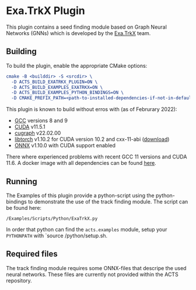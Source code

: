 # Exa.TrkX Plugin

This plugin contains a seed finding module based on Graph Neural Networks (GNNs) which is developed by the [Exa.TrkX](https://exatrkx.github.io/) team.

## Building

To build the plugin, enable the appropriate CMake options:

```cmake
cmake -B <builddir> -S <srcdir> \
  -D ACTS_BUILD_EXATRKX_PLUGIN=ON \
  -D ACTS_BUILD_EXAMPLES_EXATRKX=ON \
  -D ACTS_BUILD_EXAMPLES_PYTHON_BINDINGS=ON \
  -D CMAKE_PREFIX_PATH=<path-to-installed-dependencies-if-not-in-default-paths>
```

This plugin is known to build without erros with (as of Februrary 2022):

* [GCC](https://gcc.gnu.org) versions 8 and 9
* [CUDA](https://developer.nvidia.com/cuda-zone) v11.5.1
* [cugraph](https://github.com/rapidsai/cugraph) v22.02.00
* [libtorch](https://pytorch.org/) v1.10.2 for CUDA version 10.2 and cxx-11-abi ([download](https://download.pytorch.org/libtorch/cu102/libtorch-cxx11-abi-shared-with-deps-1.10.2%2Bcu102.zip))
* [ONNX](https://github.com/microsoft/onnxruntime) v1.10.0 with CUDA support enabled

There where experienced problems with recent GCC 11 versions and CUDA 11.6. A docker image with all dependencies can be found [here](https://github.com/acts-project/machines).

## Running

The Examples of this plugin provide a python-script using the python-bindings to demonstrate the use of the track finding module. The script can be found here:

```
/Examples/Scripts/Python/ExaTrkX.py
```

In order that python can find the `acts.examples` module, setup your `PYTHONPATH` with `source <builddir>/python/setup.sh.

## Required files

The track finding module requires some ONNX-files that descripe the used neural networks. These files are currently not provided within the ACTS repository.
